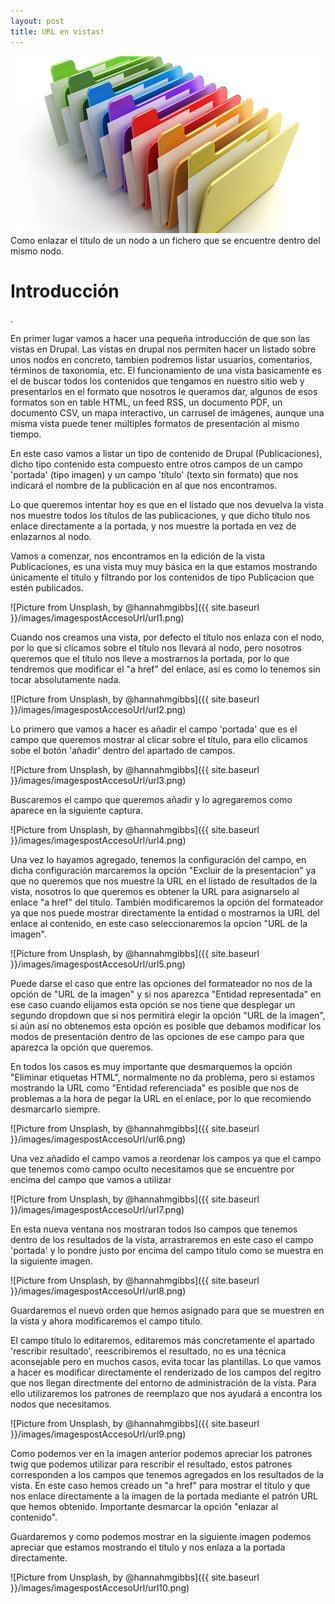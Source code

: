```yaml
---
layout: post
title: URL en vistas!
---
```

![File View](/images/files.jpg "File View")
Como enlazar el título de un nodo a un fichero que se encuentre dentro del mismo nodo.

<h1> Introducción </h1>.

En primer lugar vamos a hacer una pequeña introducción de que son las vistas en Drupal. Las vistas en drupal nos
permiten hacer un listado sobre unos nodos en concreto, tambien podremos listar usuarios, comentarios, términos de
taxonomía, etc. El funcionamiento de una vista basicamente es el de buscar todos los contenidos que tengamos en nuestro
sitio web y presentarlos en el formato que nosotros le queramos dar, algunos de esos formatos son en table HTML, un feed RSS,
un documento PDF, un documento CSV, un mapa interactivo, un carrusel de imágenes, aunque una misma vista puede tener múltiples
formatos de presentación al mismo tiempo.

En este caso vamos a listar un tipo de contenido de Drupal (Publicaciones), dicho tipo contenido esta compuesto entre otros campos
de un campo 'portada' (tipo imagen) y un campo 'título' (texto sin formato) que nos indicará el nombre de la publicación
en al que nos encontramos.

Lo que queremos intentar hoy es que en el listado que nos devuelva la vista nos muestre todos los títulos de las publicaciones, y que
dicho título nos enlace directamente a la portada, y nos muestre la portada en vez de enlazarnos al nodo.

Vamos a comenzar, nos encontramos en la edición de la vista Publicaciones, es una vista muy muy básica en la que estamos mostrando
únicamente el título y filtrando por los contenidos de tipo Publicacion que estén publicados.

![Picture from Unsplash, by @hannahmgibbs]({{ site.baseurl }}/images/imagespostAccesoUrl/url1.png)

Cuando nos creamos una vista, por defecto el título nos enlaza con el nodo, por lo que si clicamos sobre el título nos llevará al nodo,
pero nosotros queremos que el título nos lleve a mostrarnos la portada, por lo que tendremos que modificar el "a href" del enlace, así es
como lo tenemos sin tocar absolutamente nada.

![Picture from Unsplash, by @hannahmgibbs]({{ site.baseurl }}/images/imagespostAccesoUrl/url2.png)

Lo primero que vamos a hacer es añadir el campo 'portada' que es el campo que queremos mostrar al clicar sobre el título, para ello
clicamos sobe el botón 'añadir' dentro del apartado de campos.

![Picture from Unsplash, by @hannahmgibbs]({{ site.baseurl }}/images/imagespostAccesoUrl/url3.png)

Buscaremos el campo que queremos añadir y lo agregaremos como aparece en la siguiente captura.

![Picture from Unsplash, by @hannahmgibbs]({{ site.baseurl }}/images/imagespostAccesoUrl/url4.png)

Una vez lo hayamos agregado, tenemos la configuración del campo, en dicha configuración marcaremos la opción
"Excluir de la presentacion" ya que no queremos que nos muestre la URL en el listado de resultados de la vista,
nosotros lo que queremos es obtener la URL para asignarselo al enlace "a href" del título. También modificaremos la opción
del formateador ya que nos puede mostrar directamente la entidad o mostrarnos la URL del enlace al contenido, en este
caso seleccionaremos la opcion "URL de la imagen".

![Picture from Unsplash, by @hannahmgibbs]({{ site.baseurl }}/images/imagespostAccesoUrl/url5.png)

Puede darse el caso que entre las opciones del formateador no nos de la opción de "URL de la imagen" y si nos aparezca
"Entidad representada" en ese caso cuando elijamos esta opción se nos tiene que desplegar un segundo dropdown que si nos
permitirá elegir la opción "URL de la imagen", si aún así no obtenemos esta opción es posible que debamos modificar
los modos de presentación dentro de las opciones de ese campo para que aparezca la opción que queremos.

En todos los casos es muy importante que desmarquemos la opción "Eliminar etiquetas HTML", normalmente no da problema, pero
si estamos mostrando la URL como "Entidad referenciada" es posible que nos de problemas a la hora de pegar la URL en
el enlace, por lo que recomiendo desmarcarlo siempre.

![Picture from Unsplash, by @hannahmgibbs]({{ site.baseurl }}/images/imagespostAccesoUrl/url6.png)

Una vez añadido el campo vamos a reordenar los campos ya que el campo que tenemos como campo oculto necesitamos que se encuentre
por encima del campo que vamos a utilizar

![Picture from Unsplash, by @hannahmgibbs]({{ site.baseurl }}/images/imagespostAccesoUrl/url7.png)

En esta nueva ventana nos mostraran todos lso campos que tenemos dentro de los resultados de la vista, arrastraremos
en este caso el campo 'portada' y lo pondre justo por encima del campo título como se muestra en la siguiente imagen.

![Picture from Unsplash, by @hannahmgibbs]({{ site.baseurl }}/images/imagespostAccesoUrl/url8.png)

Guardaremos el nuevo orden que hemos asignado para que se muestren en la vista y ahora modificaremos el campo título.

El campo título lo editaremos, editaremos más concretamente el apartado 'rescribir resultado', reescribiremos el resultado, no es una técnica aconsejable pero en muchos casos, evita tocar las plantillas. Lo que vamos a hacer es modificar directamente el renderizado de
los campos del regitro que nos llegan directmente del entorno de administración de la vista. Para ello utilizaremos los patrones
de reemplazo que nos ayudará a encontra los nodos que necesitamos.

![Picture from Unsplash, by @hannahmgibbs]({{ site.baseurl }}/images/imagespostAccesoUrl/url9.png)

Como podemos ver en la imagen anterior podemos apreciar los patrones twig que podemos utilizar para rescribir el resultado, estos patrones corresponden a los campos que tenemos agregados en los resultados de la vista. En este caso hemos creado un "a href" para mostrar el título y que nos enlace directamente a la imagen de la portada mediante el patrón URL que hemos obtenido. Importante desmarcar la opción "enlazar al contenido".

Guardaremos y como podemos mostrar en la siguiente imagen podemos apreciar que estamos mostrando el titulo y nos enlaza a la portada directamente.

![Picture from Unsplash, by @hannahmgibbs]({{ site.baseurl }}/images/imagespostAccesoUrl/url10.png)

























